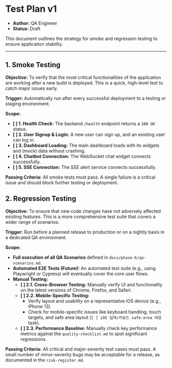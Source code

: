 # Test Plan v1

- **Author:** QA Engineer
- **Status:** Draft

This document outlines the strategy for smoke and regression testing to ensure application stability.

---

## 1. Smoke Testing

**Objective:** To verify that the most critical functionalities of the application are working after a new build is deployed. This is a quick, high-level test to catch major issues early.

**Trigger:** Automatically run after every successful deployment to a testing or staging environment.

**Scope:**
- **[ ] 1. Health Check:** The backend `/health` endpoint returns a `200 OK` status.
- **[ ] 2. User Signup & Login:** A new user can sign up, and an existing user can log in.
- **[ ] 3. Dashboard Loading:** The main dashboard loads with its widgets and (mock) data without crashing.
- **[ ] 4. Chatbot Connection:** The WebSocket chat widget connects successfully.
- **[ ] 5. SSE Connection:** The SSE alert service connects successfully.

**Passing Criteria:** All smoke tests must pass. A single failure is a critical issue and should block further testing or deployment.

## 2. Regression Testing

**Objective:** To ensure that new code changes have not adversely affected existing features. This is a more comprehensive test suite that covers a wider range of scenarios.

**Trigger:** Run before a planned release to production or on a nightly basis in a dedicated QA environment.

**Scope:**
- **Full execution of all QA Scenarios** defined in `docs/phase-6/qa-scenarios.md`.
- **Automated E2E Tests (Future):** An automated test suite (e.g., using Playwright or Cypress) will eventually cover the core user flows.
- **Manual Testing:**
  - **[ ] 2.1. Cross-Browser Testing:** Manually verify UI and functionality on the latest versions of Chrome, Firefox, and Safari.
  - **[ ] 2.2. Mobile-Specific Testing:**
    - Verify layout and usability on a representative iOS device (e.g., iPhone 13).
    - Check for mobile-specific issues like keyboard handling, touch targets, and safe area layout (`[ ] iOS 입력/키보드 safe-area 대응` task).
  - **[ ] 2.3. Performance Baseline:** Manually check key performance metrics against the `quality-checklist.md` to spot significant regressions.

**Passing Criteria:** All critical and major-severity test cases must pass. A small number of minor-severity bugs may be acceptable for a release, as documented in the `risk-register.md`.
